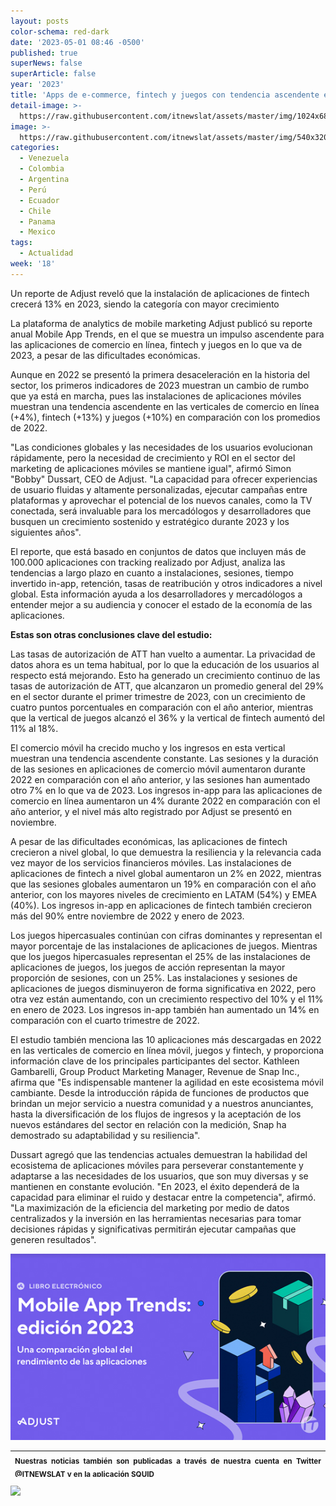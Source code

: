 ```yaml
---
layout: posts
color-schema: red-dark
date: '2023-05-01 08:46 -0500'
published: true
superNews: false
superArticle: false
year: '2023'
title: 'Apps de e-commerce, fintech y juegos con tendencia ascendente en 2023'
detail-image: >-
  https://raw.githubusercontent.com/itnewslat/assets/master/img/1024x680/mobile-app-trend-2023-g.jpg
image: >-
  https://raw.githubusercontent.com/itnewslat/assets/master/img/540x320/mobile-app-trend-2023-p.jpg
categories:
  - Venezuela
  - Colombia
  - Argentina
  - Perú
  - Ecuador
  - Chile
  - Panama
  - Mexico
tags:
  - Actualidad
week: '18'
---
```

Un reporte de Adjust reveló que la instalación de aplicaciones de fintech crecerá 13% en 2023, siendo la categoría con mayor crecimiento
 
La plataforma de analytics de mobile marketing Adjust publicó su reporte anual Mobile App Trends, en el que se muestra un impulso ascendente para las aplicaciones de comercio en línea, fintech y juegos en lo que va de 2023, a pesar de las dificultades económicas. 
 
Aunque en 2022 se presentó la primera desaceleración en la historia del sector, los primeros indicadores de 2023 muestran un cambio de rumbo que ya está en marcha, pues las instalaciones de aplicaciones móviles muestran una tendencia ascendente en las verticales de comercio en línea (+4%), fintech (+13%) y juegos (+10%) en comparación con los promedios de 2022. 
 
"Las condiciones globales y las necesidades de los usuarios evolucionan rápidamente, pero la necesidad de crecimiento y ROI en el sector del marketing de aplicaciones móviles se mantiene igual", afirmó Simon "Bobby" Dussart, CEO de Adjust. "La capacidad para ofrecer experiencias de usuario fluidas y altamente personalizadas, ejecutar campañas entre plataformas y aprovechar el potencial de los nuevos canales, como la TV conectada, será invaluable para los mercadólogos y desarrolladores que busquen un crecimiento sostenido y estratégico durante 2023 y los siguientes años".
 
El reporte, que está basado en conjuntos de datos que incluyen más de 100.000 aplicaciones con tracking realizado por Adjust, analiza las tendencias a largo plazo en cuanto a instalaciones, sesiones, tiempo invertido in-app, retención, tasas de reatribución y otros indicadores a nivel global. Esta información ayuda a los desarrolladores y mercadólogos a entender mejor a su audiencia y conocer el estado de la economía de las aplicaciones.
 
**Estas son otras conclusiones clave del estudio:**

Las tasas de autorización de ATT han vuelto a aumentar. La privacidad de datos ahora es un tema habitual, por lo que la educación de los usuarios al respecto está mejorando. Esto ha generado un crecimiento continuo de las tasas de autorización de ATT,
 que alcanzaron un promedio general del 29% en el sector durante el primer trimestre de 2023, con un crecimiento de cuatro puntos porcentuales en comparación con el año anterior, mientras que la vertical de juegos alcanzó el 36% y la vertical de fintech aumentó
 del 11% al 18%. 

El comercio móvil ha crecido mucho y los ingresos en esta vertical muestran una tendencia ascendente constante. Las sesiones y la duración de las sesiones en aplicaciones de comercio móvil aumentaron durante 2022 en comparación con el año anterior, y
 las sesiones han aumentado otro 7% en lo que va de 2023. Los ingresos in-app para las aplicaciones de comercio en línea aumentaron un 4% durante 2022 en comparación con el año anterior, y el nivel más alto registrado por Adjust se presentó en noviembre.

A pesar de las dificultades económicas, las aplicaciones de fintech crecieron a nivel global, lo que demuestra la resiliencia y la relevancia cada vez mayor de los servicios financieros móviles.
Las instalaciones de aplicaciones de fintech a nivel global aumentaron un 2% en 2022, mientras que las sesiones globales aumentaron un 19% en comparación con el año anterior, con los mayores niveles de crecimiento en LATAM (54%) y EMEA (40%). Los ingresos
 in-app en aplicaciones de fintech también crecieron más del 90% entre noviembre de 2022 y enero de 2023. 

Los juegos hipercasuales continúan con cifras dominantes y representan el mayor porcentaje de las instalaciones de aplicaciones de juegos.
Mientras que los juegos hipercasuales representan el 25% de las instalaciones de aplicaciones de juegos, los juegos de acción representan la mayor proporción de sesiones, con un 25%. Las instalaciones y sesiones de aplicaciones de juegos disminuyeron de
 forma significativa en 2022, pero otra vez están aumentando, con un crecimiento respectivo del 10% y el 11% en enero de 2023. Los ingresos in-app también han aumentado un 14% en comparación con el cuarto trimestre de 2022.
 
El estudio también menciona las 10 aplicaciones más descargadas en 2022 en las verticales de comercio en línea móvil, juegos y fintech, y proporciona información clave de los principales participantes del sector. Kathleen Gambarelli, Group Product Marketing Manager, Revenue de Snap Inc., afirma que "Es indispensable mantener la agilidad en este ecosistema móvil cambiante. Desde la introducción rápida de funciones de productos que brindan un mejor servicio a nuestra comunidad y a nuestros anunciantes, hasta la diversificación de los flujos de ingresos y la aceptación de los nuevos estándares del sector en relación con la medición, Snap ha demostrado su adaptabilidad y su resiliencia".
 
Dussart agregó que las tendencias actuales demuestran la habilidad del ecosistema de aplicaciones móviles para perseverar constantemente y adaptarse a las necesidades de los usuarios, que son muy diversas y se mantienen en constante evolución. "En 2023, el éxito dependerá de la capacidad para eliminar el ruido y destacar entre la competencia", afirmó. "La maximización de la eficiencia del marketing por medio de datos centralizados y la inversión en las herramientas necesarias para tomar decisiones rápidas y significativas permitirán ejecutar campañas que generen resultados". 

![](https://raw.githubusercontent.com/itnewslat/assets/master/img/540x320/mobile-app-trend-2023-p.jpg)

<table style="height: 42px;" width="569">
<tbody>
<tr>
<td style="text-align: justify;"><sub><strong>Nuestras noticias también son publicadas a través de nuestra cuenta en Twitter <a href="https://twitter.com/itnewslat?lang=es">@ITNEWSLAT</a> y en la aplicación <a href="https://squidapp.co/en/">SQUID</a></strong></sub></td>
</tr>
</tbody>
</table>
<img src="https://tracker.metricool.com/c3po.jpg?hash=56f88a41e39ab42c063cc51676587a04"/>